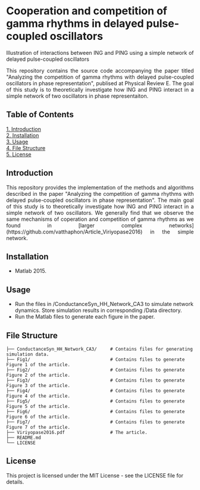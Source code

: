 # Cooperation and competition of gamma rhythms in delayed pulse-coupled oscillators

<p align="justify">Illustration of interactions between ING and PING using a simple network of delayed pulse-coupled oscillators</p>

<p align="justify">This repository contains the source code accompanying the paper titled "Analyzing the competition of gamma rhythms with delayed pulse-coupled oscillators in phase representation", publised at Physical Review E. 
The goal of this study is to theoretically investigate how ING and PING interact in a simple network of two oscillators in phase representaiton.</p>

## Table of Contents  
[1. Introduction](#Introduction)  
[2. Installation](#Installation)  
[3. Usage](#Usage)  
[4. File Structure](#FileStructure)  
[5. License](#License)  
          
## Introduction<a name="Introduction"/>
<p align="justify">This repository provides the implementation of the methods and algorithms described in the paper "Analyzing the competition of gamma rhythms with delayed pulse-coupled oscillators in phase representation". 
The main goal of this study is to theoretically investigate how ING and PING interact in a simple network of two oscillators. We generally find that we observe the same mechanisms of coperation and competition of gamma rhythms
as we found in [larger complex networks](https://github.com/vatthaphon/Article_Viriyopase2016) in the simple network.</p>

## Installation<a name="Installation"/>
- Matlab 2015.

## Usage<a name="Usage"/>
- Run the files in /ConductanceSyn_HH_Network_CA3 to simulate network dynamics. Store simulation results in corresponding /Data directory.
- Run the Matlab files to generate each figure in the paper.

## File Structure<a name="FileStructure"/>
```plaintext
├── ConductanceSyn_HH_Network_CA3/     # Contains files for generating simulation data.  
├── Fig1/                              # Contains files to generate Figure 1 of the article.  
├── Fig2/                              # Contains files to generate Figure 2 of the article.  
├── Fig3/                              # Contains files to generate Figure 3 of the article.  
├── Fig4/                              # Contains files to generate Figure 4 of the article.  
├── Fig5/                              # Contains files to generate Figure 5 of the article.  
├── Fig6/                              # Contains files to generate Figure 6 of the article.  
├── Fig7/                              # Contains files to generate Figure 7 of the article.  
├── Viriyopase2016.pdf                 # The article.   
├── README.md  
└── LICENSE
```


## License<a name="License"/>
This project is licensed under the MIT License - see the LICENSE file for details.

